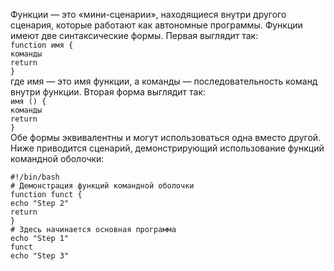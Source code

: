 Функции — это «мини-сценарии», находящиеся внутри другого сценария, которые работают как автономные программы. Функции имеют две синтаксические формы. Первая выглядит так:  
`function имя {`  
`команды`  
`return`  
`}`  
где имя — это имя функции, а команды — последовательность команд внутри функции. Вторая форма выглядит так:  
`имя () {`  
`команды`  
`return`  
`}`  
Обе формы эквивалентны и могут использоваться одна вместо другой. Ниже приводится сценарий, демонстрирующий использование функций командной оболочки:


`#!/bin/bash`  
`# Демонстрация функций командной оболочки`  
`function funct {`  
`echo "Step 2"`  
`return`  
`}`  
`# Здесь начинается основная программа`  
`echo "Step 1"`  
`funct`  
`echo "Step 3"`

